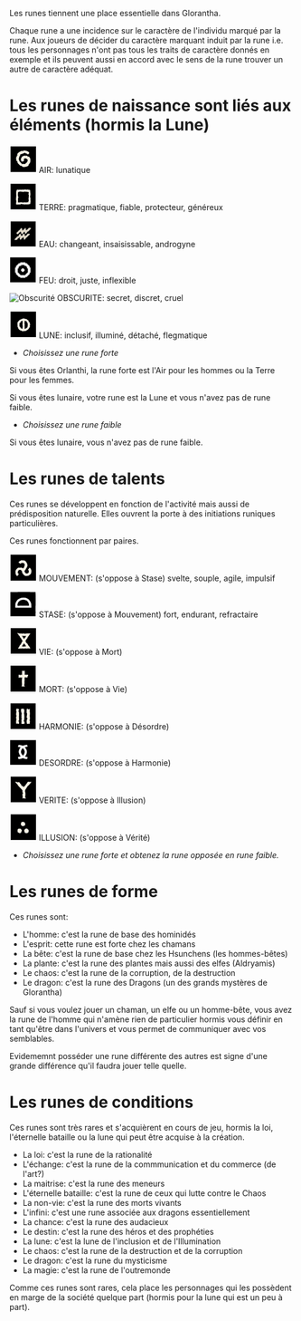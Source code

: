 Les runes tiennent une place essentielle dans Glorantha. 

Chaque rune a une incidence sur le caractère de l'individu marqué par la rune. Aux joueurs de décider du caractère marquant induit par la rune i.e. tous les personnages n'ont pas tous les traits de caractère donnés en exemple et ils peuvent aussi en accord avec le sens de la rune trouver un autre de caractère adéquat. 

# Les runes de naissance sont liés aux éléments (hormis la Lune)

![Air](../images/runes/air.png) AIR: lunatique 

![Terre](../images/runes/terre.png) TERRE: pragmatique, fiable, protecteur, généreux 

![Eau](../images/runes/eau.png) EAU: changeant, insaisissable, androgyne  

![Feu](../images/runes/feu.png) FEU: droit, juste, inflexible

![Obscurité](../images/runes/obscurité.png) OBSCURITE: secret, discret, cruel 

![Lune](../images/runes/lune.png) LUNE: inclusif, illuminé, détaché, flegmatique  

* _Choisissez une rune forte_

Si vous êtes Orlanthi, la rune forte est l'Air pour les hommes ou la Terre pour les femmes.

Si vous êtes lunaire, votre rune est la Lune et vous n'avez pas de rune faible. 

* _Choisissez une rune faible_

Si vous êtes lunaire, vous n'avez pas de rune faible. 

# Les runes de talents 

Ces runes se développent en fonction de l'activité mais aussi de prédisposition naturelle. Elles ouvrent la porte à des initiations runiques particulières. 

Ces runes fonctionnent par paires. 

![Mouvement](../images/runes/mouvement.png) MOUVEMENT: (s'oppose à Stase) svelte, souple, agile, impulsif 

![Stase](../images/runes/stase.png) STASE: (s'oppose à Mouvement) fort, endurant, refractaire

![Vie](../images/runes/vie.png) VIE: (s'oppose à Mort)

![Mort](../images/runes/mort.png) MORT: (s'oppose à Vie)

![Harmonie](../images/runes/harmonie.png) HARMONIE: (s'oppose à Désordre)

![Désordre](../images/runes/desordre.png) DESORDRE: (s'oppose à Harmonie)

![Vérité](../images/runes/vérité.png) VERITE: (s'oppose à Illusion)

![Illusion](../images/runes/illusion.png) ILLUSION: (s'oppose à Vérité)

* _Choisissez une rune forte et obtenez la rune opposée en rune faible._


# Les runes de forme 

Ces runes sont: 

* L'homme: c'est la rune de base des hominidés 
* L'esprit: cette rune est forte chez les chamans 
* La bête: c'est la rune de base chez les Hsunchens (les hommes-bêtes)
* La plante: c'est la rune des plantes mais aussi des elfes (Aldryamis)
* Le chaos: c'est la rune de la corruption, de la destruction
* Le dragon: c'est la rune des Dragons (un des grands mystères de Glorantha)

Sauf si vous voulez jouer un chaman, un elfe ou un homme-bête, vous avez la rune de l'homme qui n'amène rien de particulier hormis vous définir en tant qu'être dans l'univers et vous permet de communiquer avec vos semblables. 

Evidememnt posséder une rune différente des autres est signe d'une grande différence qu'il faudra jouer telle quelle. 

# Les runes de conditions 

Ces runes sont très rares et s'acquièrent en cours de jeu, hormis la loi, l'éternelle bataille ou la lune qui peut être acquise à la création. 

* La loi: c'est la rune de la rationalité 
* L'échange: c'est la rune de la commmunication et du commerce (de l'art?)
* La maitrise: c'est la rune des meneurs 
* L'éternelle bataille: c'est la rune de ceux qui lutte contre le Chaos 
* La non-vie: c'est la rune des morts vivants 
* L'infini: c'est une rune associée aux dragons essentiellement 
* La chance: c'est la rune des audacieux 
* Le destin: c'est la rune des héros et des prophéties 
* La lune: c'est la lune de l'inclusion et de l'Illumination
* Le chaos: c'est la rune de la destruction et de la corruption  
* Le dragon: c'est la rune du mysticisme 
* La magie: c'est la rune de l'outremonde 

Comme ces runes sont rares, cela place les personnages qui les possèdent en marge de la société quelque part (hormis pour la lune qui est un peu à part). 


